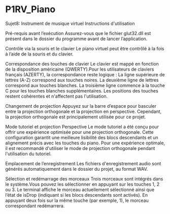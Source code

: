 # P1RV_Piano
Sujet8: Instrument de musique virtuel
Instructions d'utilisation

Pré-requis avant l’exécution
Assurez-vous que le fichier glut32.dll est présent dans le dossier du programme avant de lancer l’application.

Contrôle via la souris et le clavier
Le piano virtuel peut être contrôlé à la fois à l’aide de la souris et du clavier.


Correspondance des touches de clavier
Le clavier est mappé en fonction de la disposition américaine (QWERTY).Pour les utilisateurs de claviers français (AZERTY), la correspondance reste logique :
La ligne supérieure de lettres (A-Z) correspond aux touches noires.
La deuxième ligne de lettres correspond aux touches blanches.
La troisième ligne commence à la touche C pour les touches blanches supplémentaires.
Les positions des touches restent cohérentes et n'affectent pas l'utilisation.

Changement de projection
Appuyez sur la barre d’espace pour basculer entre la projection orthogonale et la projection en perspective.
Cependant, la projection orthogonale est principalement utilisée pour ce projet.

Mode tutoriel et projection Perspective
Le mode tutoriel a été conçu pour offrir une expérience optimisée pour une projection orthogonale. Cette configuration garantit une meilleure lisibilité des blocs descendants et un alignement précis avec les touches du piano. Pour une expérience optimale, il est recommandé d'utiliser le mode de projection orthogonale pendant l'utilisation du tutoriel.

Emplacement de l’enregistrement
Les fichiers d'enregistrement audio sont générés automatiquement dans le dossier du projet, au format WAV. 

Sélection et redémarrage des morceaux
Trois morceaux sont intégrés dans le système.Vous pouvez les sélectionner en appuyant sur les touches 1, 2 ou 3.
Le terminal affiche le morceau actuellement sélectionné ainsi que l’état de isDrop (indiquant si les blocs descendants sont activés).
En appuyant deux fois sur la même touche (par exemple, 1), le morceau correspondant redémarrera.
